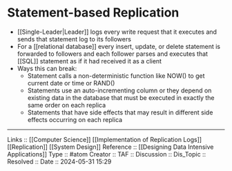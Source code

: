 # Statement-based Replication

- [[Single-Leader|Leader]] logs every write request that it executes and sends that statement log to its followers
- For a [[relational database]] every insert, update, or delete statement is forwarded to followers and each follower parses and executes that [[SQL]] statement as if it had received it as a client
- Ways this can break:
	- Statement calls a non-deterministic function like NOW() to get current date or time or RAND()
	- Statements use an auto-incrementing column or they depend on existing data in the database that must be executed in exactly the same order on each replica
	- Statements that have side effects that may result in different side effects occurring on each replica
---
Links :: [[Computer Science]] [[Implementation of Replication Logs]] [[Replication]] [[System Design]]
Reference :: [[Designing Data Intensive Applications]]
Type :: #atom
Creator ::
TAF ::
Discussion ::
Dis_Topic :: 
Resolved ::
Date :: 2024-05-31 15:29
